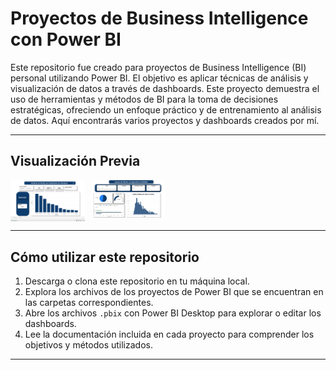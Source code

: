 # Proyectos de Business Intelligence con Power BI

Este repositorio fue creado para proyectos de Business Intelligence (BI) personal utilizando Power BI. El objetivo es aplicar técnicas de análisis y visualización de datos a través de dashboards. Este proyecto demuestra el uso de herramientas y métodos de BI para la toma de decisiones estratégicas, ofreciendo un enfoque práctico y de entrenamiento al análisis de datos. Aquí encontrarás varios proyectos y dashboards creados por mí.

---

## Visualización Previa

<div style="display: grid; grid-template-columns: repeat(4, 1fr); gap: 10px;">

<!-- Imágenes de ejemplo -->
<img src="https://github.com/edinvalle/PowerBI-Dashboards/blob/main/Proyecto1/Imagen%201..png" alt="Dashboard 1" style="width: 100%;" title="Dashboard 1">
<img src="https://github.com/edinvalle/PowerBI-Dashboards/blob/main/Proyecto2/Imagen%202.png " alt="Dashboard 2" style="width: 100%;" title="Dashboard 2">
<!-- Espacios vacíos para completar las 4 columnas -->
<div style="width: 100%;"></div>
<div style="width: 100%;"></div>

</div>

---

## Cómo utilizar este repositorio

1. Descarga o clona este repositorio en tu máquina local.
2. Explora los archivos de los proyectos de Power BI que se encuentran en las carpetas correspondientes.
3. Abre los archivos `.pbix` con Power BI Desktop para explorar o editar los dashboards.
4. Lee la documentación incluida en cada proyecto para comprender los objetivos y métodos utilizados.

---
